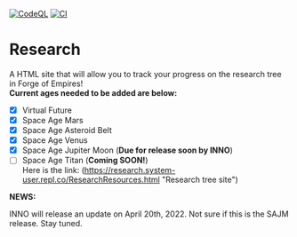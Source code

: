 [![CodeQL](https://github.com/WindowsSystemAdmin/research/actions/workflows/codeql.yml/badge.svg?branch=main&event=push)](https://github.com/WindowsSystemAdmin/research/actions/workflows/codeql.yml)
[![CI](https://github.com/WindowsSystemAdmin/research/actions/workflows/HTMLCHECK.yml/badge.svg?branch=main&event=push)](https://github.com/WindowsSystemAdmin/research/actions/workflows/HTMLCHECK.yml)

# Research
A HTML site that will allow you to track your progress on the research tree in Forge of Empires!\
**Current ages needed to be added are below:** 
- [X] Virtual Future
- [X] Space Age Mars
- [X] Space Age Asteroid Belt
- [X] Space Age Venus
- [X] Space Age Jupiter Moon (**Due for release soon by INNO**)
- [ ] Space Age Titan (**Coming SOON!**)\
Here is the link: (https://research.system-user.repl.co/ResearchResources.html "Research tree site")

**NEWS:**

INNO will release an update on April 20th, 2022. Not sure if this is the SAJM release. Stay tuned.
